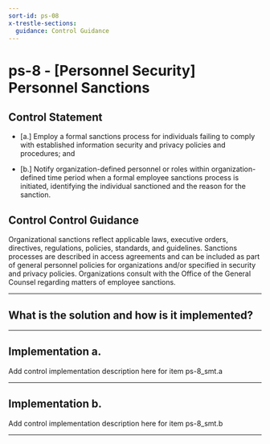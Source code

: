 ```yaml
---
sort-id: ps-08
x-trestle-sections:
  guidance: Control Guidance
---
```


# ps-8 - \[Personnel Security\] Personnel Sanctions

## Control Statement

- \[a.\] Employ a formal sanctions process for individuals failing to comply with established information security and privacy policies and procedures; and

- \[b.\] Notify organization-defined personnel or roles within organization-defined time period when a formal employee sanctions process is initiated, identifying the individual sanctioned and the reason for the sanction.

## Control Control Guidance

Organizational sanctions reflect applicable laws, executive orders, directives, regulations, policies, standards, and guidelines. Sanctions processes are described in access agreements and can be included as part of general personnel policies for organizations and/or specified in security and privacy policies. Organizations consult with the Office of the General Counsel regarding matters of employee sanctions.

______________________________________________________________________

## What is the solution and how is it implemented?

<!-- Please leave this section blank and enter implementation details in the parts below. -->

______________________________________________________________________

## Implementation a.

Add control implementation description here for item ps-8_smt.a

______________________________________________________________________

## Implementation b.

Add control implementation description here for item ps-8_smt.b

______________________________________________________________________
